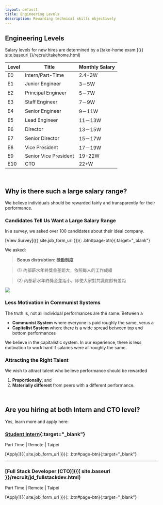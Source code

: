```yaml
---
layout: default
title: Engineering Levels
description: Rewarding technical skills objectively
---
```


## Engineering Levels

Salary levels for new hires are determined by a [take-home exam.]({{ site.baseurl }}/recruit/takehome.html)

| Level | Title | Monthly Salary |
| --- | --- | --- |
| E0 | Intern/Part-Time | 2.4-3W |
| E1 | Junior Engineer | 3－5W |
| E2 | Principal Engineer | 5－7W |
| E3 | Staff Engineer | 7－9W |
| E4 | Senior Engineer | 9－11W |
| E5 | Lead Engineer | 11－13W |
| E6 | Director | 13－15W |
| E7 | Senior Director | 15－17W |
| E8 | Vice President | 17－19W |
| E9 | Senior Vice President | 19-22W |
| E10 | CTO | 22+W |

<br>

## Why is there such a large salary range?

We believe individuals should be rewarded fairly and transparently for their performance. 

### Candidates Tell Us Want a Large Salary Range

In a survey, we asked over 100 candidates about their ideal company. 

[View Survey]({{ site.job_form_url }}){: .btn#page-btn}{:target="_blank"}


We asked:

> **Bonus distrubtion: 獎勵制度**

> (1) 內部薪水年終獎金差距大，依照每人的工作成績

> (2) 內部薪水年終獎金差距小，即使大家對共識貢獻有差距

<a href='https://photos.google.com/share/AF1QipOIy2fQDxMeB6pKwXaLHSoYHhL4v2L0onwhsfSrxMZ4EqVV_-3NoUEXtpXR6tHH3w?key=Vkhhd0hrVU5zRkJzSmF5Y2tHYzlHTHI3RHhDdkN3&source=ctrlq.org'><img src='https://lh3.googleusercontent.com/dIiaRDcIhltq9Uv5W4yan37xEmDp2sng6GXvluWZj3xBVbXY_CiPE55oq7JsmIRkodGt-Sx9OL8VRvmHTidjwYFW53rIYg9jQ0bcowNsZf8r9_2tvDTSMeOpc72lah9rezb7aWdoZg=w2400' /></a>

### Less Motivation in Communist Systems

The truth is, not all individual performances are the same. Between a

- **Communist System** where everyone is paid roughly the same, verus a 
- **Capitalist System** where there is a wide spread between top and bottom performances

We believe in the capitalistic system. In our experience, there is less motivation to work hard if salaries were all roughly the same.

### Attracting the Right Talent

We wish to attract talent who believe performance should be rewarded 

1. **Proportionally**, and 
2. **Materially different** from peers with a different performance.

<br>

## Are you hiring at both Intern and CTO level?

Yes, learn more and apply here:

### [Student Intern](https://www.avancevl.com/students){:target="_blank"}
Part Time | Remote | Taipei

[Apply]({{ site.job_form_url }}){: .btn#page-btn}{:target="_blank"}

---

### [Full Stack Developer (CTO)]({{ site.baseurl }}/recruit/jd_fullstackdev.html)
Part Time | Remote | Taipei

[Apply]({{ site.job_form_url }}){: .btn#page-btn}{:target="_blank"}